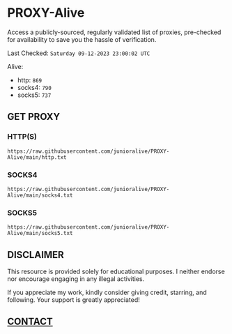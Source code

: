 # PROXY-Alive

Access a publicly-sourced, regularly validated list of proxies, pre-checked for availability to save you the hassle of verification.

Last Checked: `Saturday 09-12-2023 23:00:02 UTC`

Alive:
- http: `869`
- socks4: `790`
- socks5: `737`

## GET PROXY

### HTTP(S)

```https://raw.githubusercontent.com/junioralive/PROXY-Alive/main/http.txt```

### SOCKS4

```https://raw.githubusercontent.com/junioralive/PROXY-Alive/main/socks4.txt```

### SOCKS5

```https://raw.githubusercontent.com/junioralive/PROXY-Alive/main/socks5.txt```

## DISCLAIMER

This resource is provided solely for educational purposes. I neither endorse nor encourage engaging in any illegal activities.

If you appreciate my work, kindly consider giving credit, starring, and following. Your support is greatly appreciated! 

## [CONTACT](https://t.me/TheJuniorAlive)
